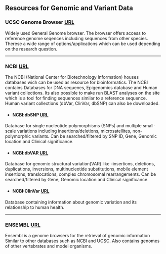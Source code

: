 ## Resources for Genomic and Variant Data


### UCSC Genome Browser [URL](http://genome.ucsc.edu/)

 Widely used General Genome browser. The browser offers access to reference genome seqences including sequences from other species. Therese a wide range of options/applications which can be used depending on the research question.
 
 ------
 
### NCBI [URL](https://www.ncbi.nlm.nih.gov/projects/genome/guide/human/)
 
 The NCBI (National Center for Biotechnology Information) houses databases wich can be used as resource for bioinformatics. The NCBI contains Databases for DNA sequenes, Epigenomics database and Human variant collections. Its also possible to make run BLAST analyses on the site which is a tool for finding sequences similar to a reference sequence. Human variant collections (dbVar, ClinVar, dbSNP) can also be downloaded.

 * #### NCBI:dbSNP [URL](https://www.ncbi.nlm.nih.gov/snp/)
  Database for single nucleotide polymorphisms (SNPs) and multiple small-scale variations including insertions/deletions, microsatellites, non-polymorphic variants. Can be searched/filtered by SNP ID, Gene, Genomic location and Clinical significance.

 * #### NCBI:dbVAR [URL](https://www.ncbi.nlm.nih.gov/dbvar/)
 Database for genomic structural variation(VAR) like -insertions, deletions, duplications, inversions, multinucleotide substitutions, mobile element insertions, translocations, complex chromosomal rearrangements. Can be searched/filtered by Gene, Genomic location and Clinical significance.

 
 * #### NCBI:ClinVar [URL](https://www.ncbi.nlm.nih.gov/clinvar/)
Database containing information about genomic variation and its relationship to human health.

------

### ENSEMBL [URL](https://www.ensembl.org/index.html)
Ensembl is a genome browsers for the retrieval of genomic information Similar to other databases such as NCBI and UCSC. Also contains genomes of other vertebrates and model organisms.
 
 
 
 
  

